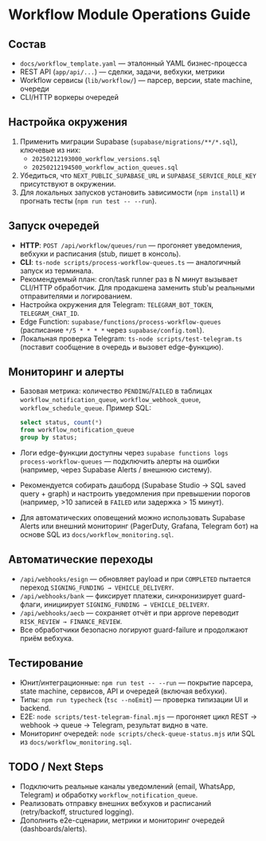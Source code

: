 # Workflow Module Operations Guide

## Состав

- `docs/workflow_template.yaml` — эталонный YAML бизнес-процесса
- REST API (`app/api/...`) — сделки, задачи, вебхуки, метрики
- Workflow сервисы (`lib/workflow/`) — парсер, версии, state machine, очереди
- CLI/HTTP воркеры очередей

## Настройка окружения

1. Применить миграции Supabase (`supabase/migrations/**/*.sql`), ключевые из них:
   - `20250212193000_workflow_versions.sql`
   - `20250212194500_workflow_action_queues.sql`
2. Убедиться, что `NEXT_PUBLIC_SUPABASE_URL` и `SUPABASE_SERVICE_ROLE_KEY` присутствуют в окружении.
3. Для локальных запусков установить зависимости (`npm install`) и прогнать тесты (`npm run test -- --run`).

## Запуск очередей

- **HTTP**: `POST /api/workflow/queues/run` — прогоняет уведомления, вебхуки и расписания (stub, пишет в консоль).
- **CLI**: `ts-node scripts/process-workflow-queues.ts` — аналогичный запуск из терминала.
- Рекомендуемый план: cron/task runner раз в N минут вызывает CLI/HTTP обработчик. Для продакшена заменить stub'ы реальными отправителями и логированием.
- Настройка окружения для Telegram: `TELEGRAM_BOT_TOKEN`, `TELEGRAM_CHAT_ID`.
- Edge Function: `supabase/functions/process-workflow-queues` (расписание `*/5 * * * *` через `supabase/config.toml`).
- Локальная проверка Telegram: `ts-node scripts/test-telegram.ts` (поставит сообщение в очередь и вызовет edge-функцию).

## Мониторинг и алерты

- Базовая метрика: количество `PENDING`/`FAILED` в таблицах `workflow_notification_queue`, `workflow_webhook_queue`, `workflow_schedule_queue`. Пример SQL:

  ```sql
  select status, count(*)
  from workflow_notification_queue
  group by status;
  ```

- Логи edge-функции доступны через `supabase functions logs process-workflow-queues` — подключить алерты на ошибки (например, через Supabase Alerts / внешнюю систему).
- Рекомендуется собирать дашборд (Supabase Studio → SQL saved query + graph) и настроить уведомления при превышении порогов (например, >10 записей в `FAILED` или задержка > 15 минут).
- Для автоматических оповещений можно использовать Supabase Alerts или внешний мониторинг (PagerDuty, Grafana, Telegram бот) на основе SQL из `docs/workflow_monitoring.sql`.

## Автоматические переходы

- `/api/webhooks/esign` — обновляет payload и при `COMPLETED` пытается переход `SIGNING_FUNDING → VEHICLE_DELIVERY`.
- `/api/webhooks/bank` — фиксирует платежи, синхронизирует guard-флаги, инициирует `SIGNING_FUNDING → VEHICLE_DELIVERY`.
- `/api/webhooks/aecb` — сохраняет отчёт и при approve переводит `RISK_REVIEW → FINANCE_REVIEW`.
- Все обработчики безопасно логируют guard-failure и продолжают приём вебхука.

## Тестирование

- Юнит/интеграционные: `npm run test -- --run` — покрытие парсера, state machine, сервисов, API и очередей (включая вебхуки).
- Типы: `npm run typecheck` (`tsc --noEmit`) — проверка типизации UI и backend.
- E2E: `node scripts/test-telegram-final.mjs` — прогоняет цикл REST → webhook → queue → Telegram, результат видно в чате.
- Мониторинг очередей: `node scripts/check-queue-status.mjs` или SQL из `docs/workflow_monitoring.sql`.

## TODO / Next Steps

- Подключить реальные каналы уведомлений (email, WhatsApp, Telegram) и обработку `workflow_notification_queue`.
- Реализовать отправку внешних вебхуков и расписаний (retry/backoff, structured logging).
- Дополнить e2e-сценарии, метрики и мониторинг очередей (dashboards/alerts).

